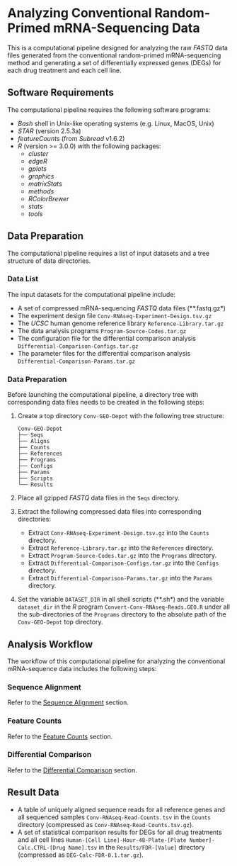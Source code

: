 # Analyzing Conventional Random-Primed mRNA-Sequencing Data

This is a computational pipeline designed for analyzing the raw *FASTQ* data files generated from the conventional random-primed mRNA-sequencing method and generating a set of differentially expressed genes (DEGs) for each drug treatment and each cell line.

## Software Requirements

The computational pipeline requires the following software programs:

- *Bash* shell in Unix-like operating systems (e.g. Linux, MacOS, Unix)
- *STAR* (version 2.5.3a)
- *featureCounts* (from *Subread* v1.6.2)
- *R* (version >= 3.0.0) with the following packages:
    - *cluster*
    - *edgeR*
    - *gplots*
    - *graphics*
    - *matrixStats*
    - *methods*
    - *RColorBrewer*
    - *stats*
    - *tools*

## Data Preparation

The computational pipeline requires a list of input datasets and a tree structure of data directories.

### Data List

The input datasets for the computational pipeline include:

- A set of compressed mRNA-sequencing *FASTQ* data files (**.fastq.gz*)
- The experiment design file `Conv-RNAseq-Experiment-Design.tsv.gz`
- The *UCSC* human genome reference library `Reference-Library.tar.gz`
- The data analysis programs `Program-Source-Codes.tar.gz`
- The configuration file for the differential comparison analysis `Differential-Comparison-Configs.tar.gz`
- The parameter files for the differential comparison analysis `Differential-Comparison-Params.tar.gz`

### Data Preparation

Before launching the computational pipeline, a directory tree with corresponding data files needs to be created in the following steps:

1. Create a top directory `Conv-GEO-Depot` with the following tree structure:

    ```
    Conv-GEO-Depot
    ├── Seqs
    ├── Aligns
    ├── Counts
    ├── References
    ├── Programs
    ├── Configs
    ├── Params
    ├── Scripts
    └── Results
    ```

2. Place all gzipped *FASTQ* data files in the `Seqs` directory. 

3. Extract the following compressed data files into corresponding directories:

    - Extract `Conv-RNAseq-Experiment-Design.tsv.gz` into the `Counts` directory.
    - Extract `Reference-Library.tar.gz` into the `References` directory.
    - Extract `Program-Source-Codes.tar.gz` into the `Programs` directory.
    - Extract `Differential-Comparison-Configs.tar.gz` into the `Configs` directory.
    - Extract `Differential-Comparison-Params.tar.gz` into the `Params` directory.

4. Set the variable `DATASET_DIR` in all shell scripts (**.sh*) and the variable `dataset_dir` in the *R* program `Convert-Conv-RNAseq-Reads.GEO.R` under all the sub-directories of the `Programs` directory to the absolute path of the `Conv-GEO-Depot` top directory.

## Analysis Workflow

The workflow of this computational pipeline for analyzing the conventional mRNA-sequence data includes the following steps:

### Sequence Alignment

Refer to the [Sequence Alignment](https://github.com/DToxS/Sequence-Alignment) section.

### Feature Counts

Refer to the [Feature Counts](https://github.com/DToxS/Feature-Counts) section.

### Differential Comparison

Refer to the [Differential Comparison](https://github.com/DToxS/Differential-Comparison) section.

## Result Data

- A table of uniquely aligned sequence reads for all reference genes and all sequenced samples `Conv-RNAseq-Read-Counts.tsv` in the `Counts` directory (compressed as `Conv-RNAseq-Read-Counts.tsv.gz`).
- A set of statistical comparison results for DEGs for all drug treatments and all cell lines `Human-[Cell Line]-Hour-48-Plate-[Plate Number]-Calc.CTRL-[Drug Name].tsv` in the `Results/FDR-[Value]` directory (compressed as `DEG-Calc-FDR-0.1.tar.gz`).